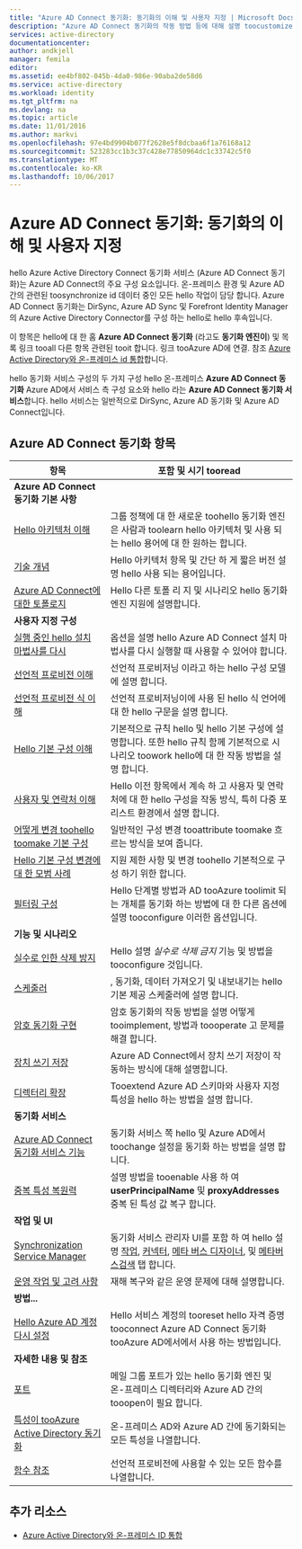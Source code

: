 ```yaml
---
title: "Azure AD Connect 동기화: 동기화의 이해 및 사용자 지정 | Microsoft Docs"
description: "Azure AD Connect 동기화의 작동 방법 등에 대해 설명 toocustomize 합니다."
services: active-directory
documentationcenter: 
author: andkjell
manager: femila
editor: 
ms.assetid: ee4bf802-045b-4da0-986e-90aba2de58d6
ms.service: active-directory
ms.workload: identity
ms.tgt_pltfrm: na
ms.devlang: na
ms.topic: article
ms.date: 11/01/2016
ms.author: markvi
ms.openlocfilehash: 97e4bd9904b077f2628e5f8dcbaa6f1a76168a12
ms.sourcegitcommit: 523283cc1b3c37c428e77850964dc1c33742c5f0
ms.translationtype: MT
ms.contentlocale: ko-KR
ms.lasthandoff: 10/06/2017
---
```

# <a name="azure-ad-connect-sync-understand-and-customize-synchronization"></a>Azure AD Connect 동기화: 동기화의 이해 및 사용자 지정
hello Azure Active Directory Connect 동기화 서비스 (Azure AD Connect 동기화)는 Azure AD Connect의 주요 구성 요소입니다. 온-프레미스 환경 및 Azure AD 간의 관련된 toosynchronize id 데이터 중인 모든 hello 작업이 담당 합니다. Azure AD Connect 동기화는 DirSync, Azure AD Sync 및 Forefront Identity Manager의 Azure Active Directory Connector를 구성 하는 hello로 hello 후속입니다.

이 항목은 hello에 대 한 홈 **Azure AD Connect 동기화** (라고도 **동기화 엔진이**) 및 목록 링크 tooall 다른 항목 관련된 tooit 합니다. 링크 tooAzure AD에 연결. 참조 [Azure Active Directory와 온-프레미스 id 통합](active-directory-aadconnect.md)합니다.

hello 동기화 서비스 구성의 두 가지 구성 hello 온-프레미스 **Azure AD Connect 동기화** Azure AD에서 서비스 측 구성 요소와 hello 라는 **Azure AD Connect 동기화 서비스**합니다. hello 서비스는 일반적으로 DirSync, Azure AD 동기화 및 Azure AD Connect입니다.

## <a name="azure-ad-connect-sync-topics"></a>Azure AD Connect 동기화 항목
| 항목 | 포함 및 시기 tooread |
| --- | --- |
| **Azure AD Connect 동기화 기본 사항** | |
| [Hello 아키텍처 이해](active-directory-aadconnectsync-understanding-architecture.md) |그룹 정책에 대 한 새로운 toohello 동기화 엔진은 사람과 toolearn hello 아키텍처 및 사용 되는 hello 용어에 대 한 원하는 합니다. |
| [기술 개념](active-directory-aadconnectsync-technical-concepts.md) |Hello 아키텍처 항목 및 간단 하 게 짧은 버전 설명 hello 사용 되는 용어입니다. |
| [Azure AD Connect에 대한 토폴로지](active-directory-aadconnect-topologies.md) |Hello 다른 토폴 리 지 및 시나리오 hello 동기화 엔진 지원에 설명합니다. |
| **사용자 지정 구성** | |
| [실행 중인 hello 설치 마법사를 다시](active-directory-aadconnectsync-installation-wizard.md) |옵션을 설명 hello Azure AD Connect 설치 마법사를 다시 실행할 때 사용할 수 있어야 합니다. |
| [선언적 프로비전 이해](active-directory-aadconnectsync-understanding-declarative-provisioning.md) |선언적 프로비저닝 이라고 하는 hello 구성 모델에 설명 합니다. |
| [선언적 프로비전 식 이해](active-directory-aadconnectsync-understanding-declarative-provisioning-expressions.md) |선언적 프로비저닝이에 사용 된 hello 식 언어에 대 한 hello 구문을 설명 합니다. |
| [Hello 기본 구성 이해](active-directory-aadconnectsync-understanding-default-configuration.md) |기본적으로 규칙 hello 및 hello 기본 구성에 설명합니다. 또한 hello 규칙 함께 기본적으로 시나리오 toowork hello에 대 한 작동 방법을 설명 합니다. |
| [사용자 및 연락처 이해](active-directory-aadconnectsync-understanding-users-and-contacts.md) |Hello 이전 항목에서 계속 하 고 사용자 및 연락처에 대 한 hello 구성을 작동 방식, 특히 다중 포리스트 환경에서 설명 합니다. |
| [어떻게 변경 toohello toomake 기본 구성](active-directory-aadconnectsync-change-the-configuration.md) |일반적인 구성 변경 tooattribute toomake 흐르는 방식을 보여 줍니다. |
| [Hello 기본 구성 변경에 대 한 모범 사례](active-directory-aadconnectsync-best-practices-changing-default-configuration.md) |지원 제한 사항 및 변경 toohello 기본적으로 구성 하기 위한 합니다. |
| [필터링 구성](active-directory-aadconnectsync-configure-filtering.md) |Hello 단계별 방법과 AD tooAzure toolimit 되는 개체를 동기화 하는 방법에 대 한 다른 옵션에 설명 tooconfigure 이러한 옵션입니다. |
| **기능 및 시나리오** | |
| [실수로 인한 삭제 방지](active-directory-aadconnectsync-feature-prevent-accidental-deletes.md) |Hello 설명 *실수로 삭제 금지* 기능 및 방법을 tooconfigure 것입니다. |
| [스케줄러](active-directory-aadconnectsync-feature-scheduler.md) |, 동기화, 데이터 가져오기 및 내보내기는 hello 기본 제공 스케줄러에 설명 합니다. |
| [암호 동기화 구현](active-directory-aadconnectsync-implement-password-synchronization.md) |암호 동기화의 작동 방법을 설명 어떻게 tooimplement, 방법과 toooperate 고 문제를 해결 합니다. |
| [장치 쓰기 저장](active-directory-aadconnect-feature-device-writeback.md) |Azure AD Connect에서 장치 쓰기 저장이 작동하는 방식에 대해 설명합니다. |
| [디렉터리 확장](active-directory-aadconnectsync-feature-directory-extensions.md) |Tooextend Azure AD 스키마와 사용자 지정 특성을 hello 하는 방법을 설명 합니다. |
| **동기화 서비스** | |
| [Azure AD Connect 동기화 서비스 기능](active-directory-aadconnectsyncservice-features.md) |동기화 서비스 쪽 hello 및 Azure AD에서 toochange 설정을 동기화 하는 방법을 설명 합니다. |
| [중복 특성 복원력](active-directory-aadconnectsyncservice-duplicate-attribute-resiliency.md) |설명 방법을 tooenable 사용 하 여 **userPrincipalName** 및 **proxyAddresses** 중복 된 특성 값 복구 합니다. |
| **작업 및 UI** | |
| [Synchronization Service Manager](active-directory-aadconnectsync-service-manager-ui.md) |동기화 서비스 관리자 UI를 포함 하 여 hello 설명 [작업](active-directory-aadconnectsync-service-manager-ui-operations.md), [커넥터](active-directory-aadconnectsync-service-manager-ui-connectors.md), [메타 버스 디자이너](active-directory-aadconnectsync-service-manager-ui-mvdesigner.md), 및 [메타버스검색](active-directory-aadconnectsync-service-manager-ui-mvsearch.md) 탭 합니다. |
| [운영 작업 및 고려 사항](active-directory-aadconnectsync-operations.md) |재해 복구와 같은 운영 문제에 대해 설명합니다. |
| **방법...** | |
| [Hello Azure AD 계정 다시 설정](active-directory-aadconnectsync-howto-azureadaccount.md) |Hello 서비스 계정의 tooreset hello 자격 증명 tooconnect Azure AD Connect 동기화 tooAzure AD에서에서 사용 하는 방법입니다. |
| **자세한 내용 및 참조** | |
| [포트](active-directory-aadconnect-ports.md) |메일 그룹 포트가 있는 hello 동기화 엔진 및 온-프레미스 디렉터리와 Azure AD 간의 tooopen이 필요 합니다. |
| [특성이 tooAzure Active Directory 동기화](active-directory-aadconnectsync-attributes-synchronized.md) |온-프레미스 AD와 Azure AD 간에 동기화되는 모든 특성을 나열합니다. |
| [함수 참조](active-directory-aadconnectsync-functions-reference.md) |선언적 프로비전에 사용할 수 있는 모든 함수를 나열합니다. |

## <a name="additional-resources"></a>추가 리소스
* [Azure Active Directory와 온-프레미스 ID 통합](active-directory-aadconnect.md)

